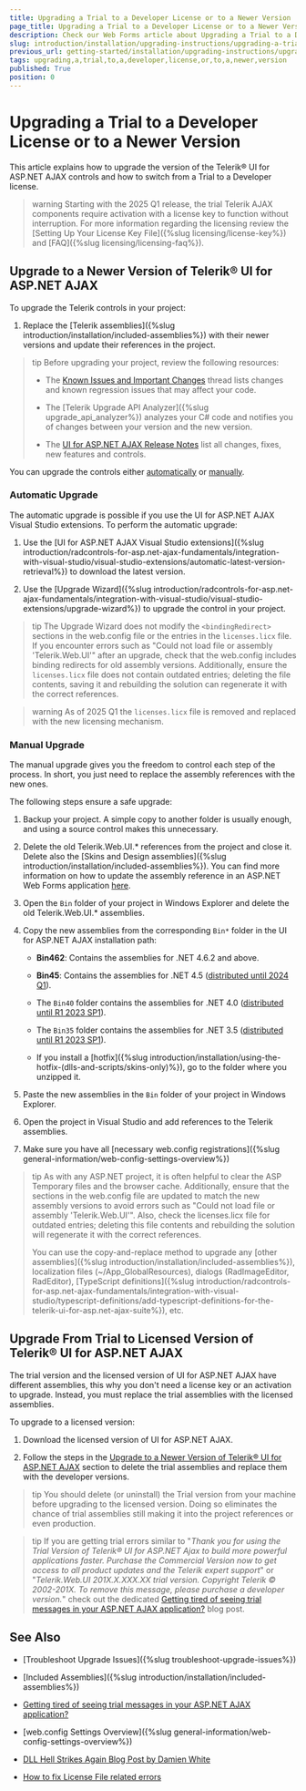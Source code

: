 ```yaml
---
title: Upgrading a Trial to a Developer License or to a Newer Version
page_title: Upgrading a Trial to a Developer License or to a Newer Version
description: Check our Web Forms article about Upgrading a Trial to a Developer License or to a Newer Version.
slug: introduction/installation/upgrading-instructions/upgrading-a-trial-to-a-developer-license-or-to-a-newer-version
previous_url: getting-started/installation/upgrading-instructions/upgrading-a-trial-to-a-developer-license-or-to-a-newer-version
tags: upgrading,a,trial,to,a,developer,license,or,to,a,newer,version
published: True
position: 0
---
```


# Upgrading a Trial to a Developer License or to a Newer Version

This article explains how to upgrade the version of the Telerik® UI for ASP.NET AJAX controls and how to switch from a Trial to a Developer license.

>warning Starting with the 2025 Q1 release, the trial Telerik AJAX components require activation with a license key to function without interruption. For more information regarding the licensing review the 
> [Setting Up Your License Key File]({%slug licensing/license-key%}) and [FAQ]({%slug licensing/licensing-faq%}).

## Upgrade to a Newer Version of Telerik® UI for ASP.NET AJAX

To upgrade the Telerik controls in your project:

1. Replace the [Telerik assemblies]({%slug introduction/installation/included-assemblies%}) with their newer versions and update their references in the project.

>tip Before upgrading your project, review the following resources:
>
> * The [Known Issues and Important Changes](https://www.telerik.com/forums/known-issues-and-important-changes) thread lists changes and known regression issues that may affect your code.
>
> * The [Telerik Upgrade API Analyzer]({%slug upgrade_api_analyzer%}) analyzes your C# code and notifies you of changes between your version and the new version.
>
> * The [UI for ASP.NET AJAX Release Notes](https://www.telerik.com/support/whats-new/aspnet-ajax/release-history) list all changes, fixes, new features and controls.

You can upgrade the controls either [automatically](#automatic-upgrade) or [manually](#manual-upgrade).

### Automatic Upgrade

The automatic upgrade is possible if you use the UI for ASP.NET AJAX Visual Studio extensions. To perform the automatic upgrade:

1. Use the [UI for ASP.NET AJAX Visual Studio extensions]({%slug introduction/radcontrols-for-asp.net-ajax-fundamentals/integration-with-visual-studio/visual-studio-extensions/automatic-latest-version-retrieval%}) to download the latest version.

1. Use the [Upgrade Wizard]({%slug introduction/radcontrols-for-asp.net-ajax-fundamentals/integration-with-visual-studio/visual-studio-extensions/upgrade-wizard%}) to upgrade the control in your project.

>tip The Upgrade Wizard does not modify the `<bindingRedirect>` sections in the web.config file or the entries in the `licenses.licx` file. If you encounter errors such as "Could not load file or assembly 'Telerik.Web.UI'" after an upgrade, check that the web.config includes binding redirects for old assembly versions. Additionally, ensure the `licenses.licx` file does not contain outdated entries; deleting the file contents, saving it and rebuilding the solution can regenerate it with the correct references.

>warning As of 2025 Q1 the `licenses.licx` file is removed and replaced with the new licensing mechanism. 

### Manual Upgrade

The manual upgrade gives you the freedom to control each step of the process. In short, you just need to replace the assembly references with the new ones.

The following steps ensure a safe upgrade:

1. Backup your project. A simple copy to another folder is usually enough, and using a source control makes this unnecessary.

1. Delete the old Telerik.Web.UI.* references from the project and close it. Delete also the [Skins and Design assemblies]({%slug introduction/installation/included-assemblies%}). You can find more information on how to update the assembly reference in an ASP.NET Web Forms application [here](https://docs.telerik.com/devtools/aspnet-ajax/knowledge-base/common-update-assembly-reference).

1. Open the `Bin` folder of your project in Windows Explorer and delete the old Telerik.Web.UI.* assemblies.

1. Copy the new assemblies from the corresponding `Bin*` folder in the UI for ASP.NET AJAX installation path:

   * **Bin462**: Contains the assemblies for .NET 4.6.2 and above.

   * **Bin45**: Contains the assemblies for .NET 4.5 ([distributed until 2024 Q1](https://www.telerik.com/support/whats-new/aspnet-ajax/release-history/ui-for-asp-net-ajax-2024-q1-(version-2024-1-131))).

   * The `Bin40` folder contains the assemblies for .NET 4.0 ([distributed until R1 2023 SP1](https://www.telerik.com/support/whats-new/aspnet-ajax/release-history/ui-for-asp-net-ajax-r1-2023-sp1-(version-2023-1-314))).

   * The `Bin35` folder contains the assemblies for .NET 3.5 ([distributed until R1 2023 SP1](https://www.telerik.com/support/whats-new/aspnet-ajax/release-history/ui-for-asp-net-ajax-r1-2023-sp1-(version-2023-1-314))).

   * If you install a [hotfix]({%slug introduction/installation/using-the-hotfix-(dlls-and-scripts/skins-only)%}), go to the folder where you unzipped it.

1. Paste the new assemblies in the `Bin` folder of your project in Windows Explorer.

1. Open the project in Visual Studio and add references to the Telerik assemblies.

1. Make sure you have all [necessary web.config registrations]({%slug general-information/web-config-settings-overview%})

>tip As with any ASP.NET project, it is often helpful to clear the ASP Temporary files and the browser cache. Additionally, ensure that the <bindingRedirect> sections in the web.config file are updated to match the new assembly versions to avoid errors such as "Could not load file or assembly 'Telerik.Web.UI'". Also, check the licenses.licx file for outdated entries; deleting this file contents and rebuilding the solution will regenerate it with the correct references.
>
> You can use the copy-and-replace method to upgrade any [other assemblies]({%slug introduction/installation/included-assemblies%}), localization files (~/App_GlobalResources), dialogs (RadImageEditor, RadEditor), [TypeScript definitions]({%slug introduction/radcontrols-for-asp.net-ajax-fundamentals/integration-with-visual-studio/typescript-definitions/add-typescript-definitions-for-the-telerik-ui-for-asp.net-ajax-suite%}), etc.

## Upgrade From Trial to Licensed Version of Telerik® UI for ASP.NET AJAX

The trial version and the licensed version of UI for ASP.NET AJAX have different assemblies, this why you don't need a license key or an activation to upgrade. Instead, you must replace the trial assemblies with the licensed assemblies.

To upgrade to a licensed version:

1. Download the licensed version of UI for ASP.NET AJAX.

1. Follow the steps in the [Upgrade to a Newer Version of Telerik® UI for ASP.NET AJAX](#upgrade-to-a-newer-version-of-telerik-ui-for-aspnet-ajax) section to delete the trial assemblies and replace them with the developer versions.

>tip You should delete (or uninstall) the Trial version from your machine before upgrading to the licensed version. Doing so eliminates the chance of trial assemblies still making it into the project references or even production.

>tip If you are getting trial errors similar to "*Thank you for using the Trial Version of Telerik® UI for ASP.NET Ajax to build more powerful applications faster. Purchase the Commercial Version now to get access to all product updates and the Telerik expert support*" 
or "*Telerik.Web.UI 201X.X.XXX.XX trial version. Copyright Telerik © 2002-201X. To remove this message, please purchase a developer version.*" check out the dedicated [Getting tired of seeing trial messages in your ASP.NET AJAX application?](https://www.telerik.com/blogs/getting-tired-of-seeing-trial-messages-in-your-asp-net-ajax-application) blog post.

## See Also

 * [Troubleshoot Upgrade Issues]({%slug troubleshoot-upgrade-issues%})

  * [Included Assemblies]({%slug introduction/installation/included-assemblies%})
 
 * [Getting tired of seeing trial messages in your ASP.NET AJAX application?](https://www.telerik.com/blogs/getting-tired-of-seeing-trial-messages-in-your-asp-net-ajax-application)

 * [web.config Settings Overview]({%slug general-information/web-config-settings-overview%})

 * [DLL Hell Strikes Again Blog Post by Damien White](http://blogs.visoftinc.com/2014/08/10/dll-hell-strikes-again/)
 
 * [How to fix License File related errors](https://www.telerik.com/support/kb/aspnet-ajax/details/how-to-fix-license-file-related-errors)
